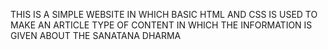 THIS IS A SIMPLE WEBSITE IN WHICH BASIC HTML AND CSS IS USED TO MAKE AN ARTICLE TYPE OF CONTENT IN WHICH THE INFORMATION IS GIVEN ABOUT THE SANATANA DHARMA
